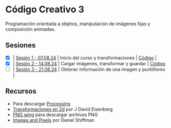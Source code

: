 # Código Creativo 3

Programación orientada a objetos, manipulación de imágenes fijas y composición animadas.

## Sesiones

- [x] | [Sesión 1 - 07.08.24](./sesiones/s01.md) | Inicio del curso y transformaciones | [Código](https://gist.github.com/EmilioOcelotl/3d4c9570e8464b3bd9e48c34b1a53046) |
- [x] | [Sesión 2 - 14.08.24](./sesiones/s02.md) | Cargar imágenes, transformar y guardar | [Código](https://gist.github.com/EmilioOcelotl/71edaffd4a03d94a95bb01bb52fe290e)
- [ ] | [Sesión 3 - 21.08.24](./sesiones/s03.md) | Obtener información de una imagen y puntillismo |  

## Recursos

- Para descargar [Processing](https://processing.org/download)
- [Transformaciones en 2d](https://processing.org/tutorials/transform2d) por J David Eisenberg
- [PNG wing](https://www.pngwing.com/) para descargar archivos PNG
- [Images and Pixels](https://processing.org/tutorials/pixels) por Daniel Shiffman
